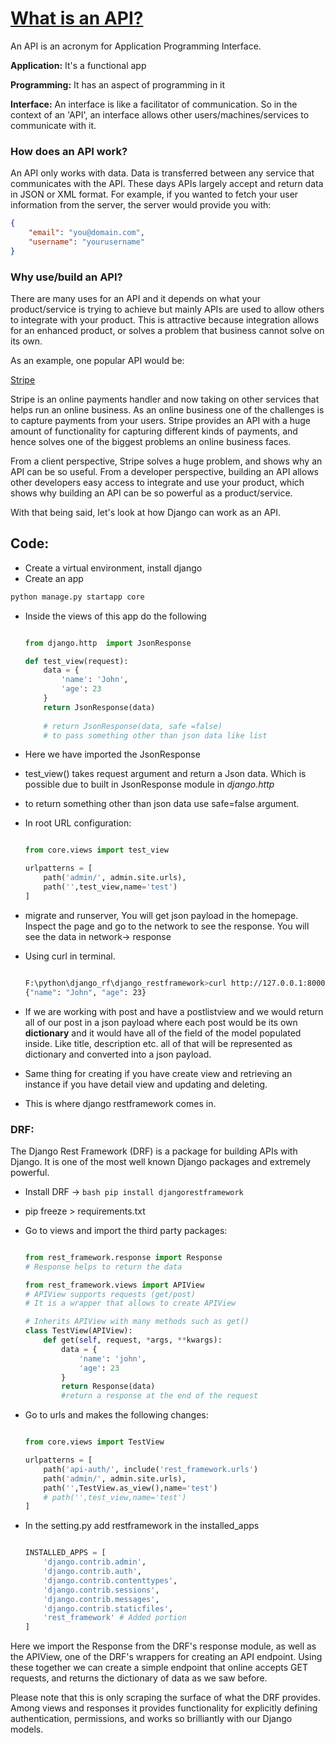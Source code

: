 # [What is an API?](https://www.youtube.com/watch?v=RPsDhoWY_kc)

An API is an acronym for Application Programming Interface. 

**Application:** It's a functional app

**Programming:** It has an aspect of programming in it

**Interface:** An interface is like a facilitator of communication. So in the context of an 'API', an interface allows other users/machines/services to communicate with it.

### How does an API work?

An API only works with data. Data is transferred between any service that communicates with the API. These days APIs largely accept and return data in JSON or XML format. For example, if you wanted to fetch your user information from the server, the server would provide you with:

```json
{
    "email": "you@domain.com",
    "username": "yourusername"
}
```
### Why use/build an API?

There are many uses for an API and it depends on what your product/service is trying to achieve but mainly APIs are used to allow others to integrate with your product. This is attractive because integration allows for an enhanced product, or solves a problem that business cannot solve on its own.

As an example, one popular API would be:

[Stripe](https://stripe.com)

Stripe is an online payments handler and now taking on other services that helps run an online business. As an online business one of the challenges is to capture payments from your users. Stripe provides an API with a huge amount of functionality for capturing different kinds of payments, and hence solves one of the biggest problems an online business faces.

From a client perspective, Stripe solves a huge problem, and shows why an API can be so useful. From a developer perspective, building an API allows other developers easy access to integrate and use your product, which shows why building an API can be so powerful as a product/service.

With that being said, let's look at how Django can work as an API.

## Code:

- Create a virtual environment, install django
- Create an app

```bash 
python manage.py startapp core 
```
- Inside the views of this app do the following

    ```python

    from django.http  import JsonResponse

    def test_view(request):
        data = {
            'name': 'John',
            'age': 23
        }
        return JsonResponse(data) 
        
        # return JsonResponse(data, safe =false) 
        # to pass something other than json data like list
    ```
- Here we have imported the JsonResponse
- test_view() takes request argument and return a Json data. Which is possible due to built in JsonResponse module in *django.http*
- to return something other than json data use safe=false argument.

- In root URL configuration: 

    ```python

    from core.views import test_view

    urlpatterns = [
        path('admin/', admin.site.urls),
        path('',test_view,name='test')
    ]

    ```
- migrate and runserver, You will get json payload in the homepage. Inspect the page and go to the network to see the response. You will see the data in network-> response
- Using curl in terminal.

    ```bash

    F:\python\django_rf\django_restframework>curl http://127.0.0.1:8000
    {"name": "John", "age": 23}

    ```

- If we are working with post and have a postlistview and we would return all of our post in a json payload where each post would be its own **dictionary** and it would have all of the field of the model populated inside. Like title, description etc. all of that will be represented as dictionary and converted into a json payload. 
- Same thing for creating if you have create view and retrieving an instance if you have detail view and updating and deleting. 
- This is where django restframework comes in. 


### DRF:

The Django Rest Framework (DRF) is a package for building APIs with Django. It is one of the most well known Django packages and extremely powerful.

- Install DRF -> ```bash pip install djangorestframework ```
- pip freeze > requirements.txt
- Go to views and import the third party packages:

    ```python

    from rest_framework.response import Response
    # Response helps to return the data

    from rest_framework.views import APIView 
    # APIView supports requests (get/post)
    # It is a wrapper that allows to create APIView

    # Inherits APIView with many methods such as get()
    class TestView(APIView):
        def get(self, request, *args, **kwargs):
            data = {
                'name': 'john',
                'age': 23
            }    
            return Response(data) 
            #return a response at the end of the request

    ```
- Go to urls and makes the following changes:

    ```python

    from core.views import TestView

    urlpatterns = [
        path('api-auth/', include('rest_framework.urls')
        path('admin/', admin.site.urls),
        path('',TestView.as_view(),name='test')
        # path('',test_view,name='test')
    ]

    ```
- In the setting.py add restframework in the installed_apps

    ```python

    INSTALLED_APPS = [
        'django.contrib.admin',
        'django.contrib.auth',
        'django.contrib.contenttypes',
        'django.contrib.sessions',
        'django.contrib.messages',
        'django.contrib.staticfiles',
        'rest_framework' # Added portion
    ]

    ```

Here we import the Response from the DRF's response module, as well as the APIView, one of the DRF's wrappers for creating an API endpoint. Using these together we can create a simple endpoint that online accepts GET requests, and returns the dictionary of data as we saw before.

Please note that this is only scraping the surface of what the DRF provides. Among views and responses it provides functionality for explicitly defining authentication, permissions, and works so brilliantly with our Django models.